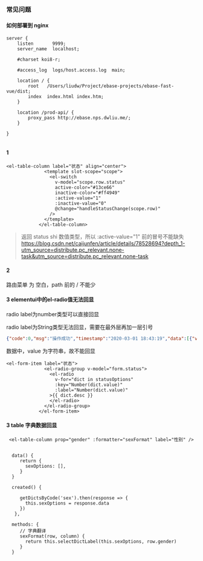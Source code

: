 ### 常见问题

#### 如何部署到 nginx

```
server {
    listen       9999;
    server_name  localhost;

    #charset koi8-r;

    #access_log  logs/host.access.log  main;

    location / {
        root   /Users/liudw/Project/ebase-projects/ebase-fast-vue/dist;
        index  index.html index.htm;
    }

    location /prod-api/ {
        proxy_pass http://ebase.nps.dwliu.me/;
    }

}


```

#### 1
```
<el-table-column label="状态" align="center">
              <template slot-scope="scope">
                <el-switch
                  v-model="scope.row.status"
                  active-color="#13ce66"
                  inactive-color="#ff4949"
                  :active-value="1"
                  :inactive-value="0"
                  @change="handleStatusChange(scope.row)"
                />
              </template>
            </el-table-column>  
```
 
> 返回 status shi 数值类型，所以  :active-value="1"  前的冒号不能缺失
>https://blog.csdn.net/caijunfen/article/details/78528694?depth_1-utm_source=distribute.pc_relevant.none-task&utm_source=distribute.pc_relevant.none-task
  
#### 2

路由菜单 为 空白，path 前的 / 不能少    

#### 3 elementui中的el-radio值无法回显   
   
radio label为number类型可以直接回显

radio label为String类型无法回显，需要在最外层再加一层引号

```json
{"code":0,"msg":"操作成功","timestamp":"2020-03-01 18:43:19","data":[{"value":"0","desc":"禁用"},{"value":"1","desc":"正常"}]}
```
数据中，value 为字符串，故不能回显
```vue
<el-form-item label="状态">
              <el-radio-group v-model="form.status">
                <el-radio
                  v-for="dict in statusOptions"
                  :key="Number(dict.value)"
                  :label="Number(dict.value)"
                >{{ dict.desc }}
                </el-radio>
              </el-radio-group>
            </el-form-item>
```

#### 3 table 字典数据回显
```
 <el-table-column prop="gender" :formatter="sexFormat" label="性别" />
 
 
  data() {
     return {
       sexOptions: [],
     }
  }
 
  created() {
  
     getDictsByCode('sex').then(response => {
       this.sexOptions = response.data
     })
   },
 
  methods: {
     // 字典翻译
     sexFormat(row, column) {
       return this.selectDictLabel(this.sexOptions, row.gender)
     }
  }
```